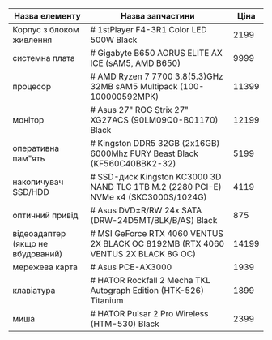 | Назва елементу                    | Назва запчастини                                                                     | Ціна  |
| --------------------------------- | ------------------------------------------------------------------------------------ | ----- |
| Корпус з блоком живлення          | # 1stPlayer F4-3R1 Color LED 500W Black                                              | 2199  |
| системна плата                    | # Gigabyte B650 AORUS ELITE AX ICE (sAM5, AMD B650)                                  | 9999  |
| процесор                          | # AMD Ryzen 7 7700 3.8(5.3)GHz 32MB sAM5 Multipack (100-100000592MPK)                | 11399 |
| монітор                           | # Asus 27" ROG Strix 27" XG27ACS (90LM09Q0-B01170) Black                             | 12199 |
| оперативна пам"ять                | # Kingston DDR5 32GB (2x16GB) 6000Mhz FURY Beast Black (KF560C40BBK2-32)             | 5199  |
| накопичувач SSD/HDD               | # SSD-диск Kingston KC3000 3D NAND TLC 1TB M.2 (2280 PCI-E) NVMe x4 (SKC3000S/1024G) | 4119  |
| оптичний привід                   | # Asus DVD±R/RW 24x SATA (DRW-24D5MT/BLK/B/AS) Black                                 | 875   |
| відеоадаптер (якщо не вбудований) | # MSI GeForce RTX 4060 VENTUS 2X BLACK OC 8192MB (RTX 4060 VENTUS 2X BLACK 8G OC)    | 14199 |
| мережева карта                    | # Asus PCE-AX3000                                                                    | 1939  |
| клавіатура                        | # HATOR Rockfall 2 Mecha TKL Autograph Edition (HTK-526) Titanium                    | 1899  |
| миша                              | # HATOR Pulsar 2 Pro Wireless (HTM-530) Black                                        | 2399  |

